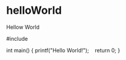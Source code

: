 # helloWorld
Hellow World

#include <cstudio>

int main()
{
    printf("Hello World!");
    return 0;
}
